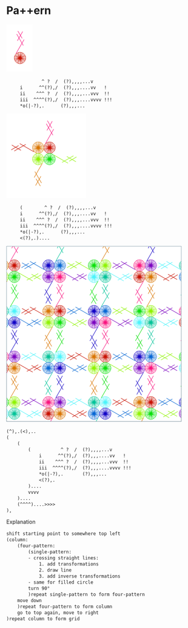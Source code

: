 # Pa++ern 

![Single-pattern](./img/singlepattern.png "Single-pattern")
```
             ^ ?  /  (?),,,,...v
     i      ^^(?),/  (?),,,....vv   !
     ii    ^^^ ?  /  (?),,,,...vvv  !!
     iii  ^^^^(?),/  (?),,,....vvvv !!!
     *o(|-?),.      (?),,,...
```

![Four-pattern](./img/4pattern.png "Four-pattern")

```
     (        ^ ?  /  (?),,,,...v
     i      ^^(?),/  (?),,,....vv   !
     ii    ^^^ ?  /  (?),,,,...vvv  !!
     iii  ^^^^(?),/  (?),,,....vvvv !!!
     *o(|-?),.      (?),,,...
     <(?),.)....
```

![Final pattern (grid)](./img/pattern_full.png "Final pattern (grid)")

```
(^),.(<),..
(
    (
        (           ^ ?  /  (?),,,,...v
            i      ^^(?),/  (?),,,....vv   !
            ii    ^^^ ?  /  (?),,,,...vvv  !!
            iii  ^^^^(?),/  (?),,,....vvvv !!!
            *o(|-?),.       (?),,,...
            <(?),.
        )....
        vvvv
    )....   
    (^^^^)....>>>>
),
```

Explanation

```
shift starting point to somewhere top left
(column:
	(four-pattern:
		(single-pattern:
		- crossing straight lines: 
		    1. add transformations
		    2. draw line
		    3. add inverse transformations
		- same for filled circle
		turn 90°
		)repeat single-pattern to form four-pattern
	move down
	)repeat four-pattern to form column
	go to top again, move to right
)repeat column to form grid
```

